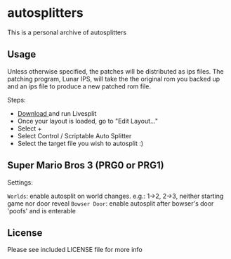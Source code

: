autosplitters
=============

This is a personal archive of autosplitters

Usage
-----

Unless otherwise specified, the patches will be distributed as ips files.
The patching program, Lunar IPS, will take the the original rom you backed
up and an ips file to produce a new patched rom file.

Steps:

* [Download <link>](http://livesplit.github.io/downloads/) and run Livesplit
* Once your layout is loaded, go to "Edit Layout..."
* Select +
* Select Control / Scriptable Auto Splitter
* Select the target file you wish to autosplit :)

Super Mario Bros 3 (PRG0 or PRG1)
---------------------------------

Settings:

`Worlds`: enable autosplit on world changes. e.g.: 1->2, 2->3, neither starting game nor door reveal
`Bowser Door`: enable autosplit after bowser's door 'poofs' and is enterable

License
-------

Please see included LICENSE file for more info